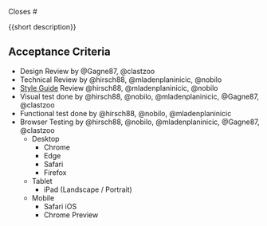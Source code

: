 Closes #

{{short description}}

## Acceptance Criteria

- Design Review by @Gagne87, @clastzoo
- Technical Review by @hirsch88, @mladenplaninicic, @nobilo
- [Style Guide](https://stenciljs.com/docs/style-guide) Review @hirsch88, @mladenplaninicic, @nobilo
- Visual test done by @hirsch88, @nobilo, @mladenplaninicic, @Gagne87, @clastzoo
- Functional test done by @hirsch88, @nobilo, @mladenplaninicic
- Browser Testing by @hirsch88, @nobilo, @mladenplaninicic, @Gagne87, @clastzoo
    - Desktop
        - Chrome
        - Edge
        - Safari
        - Firefox
    - Tablet
        - iPad (Landscape / Portrait)
    - Mobile
        - Safari iOS
        - Chrome Preview
